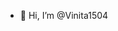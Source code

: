 - 👋 Hi, I’m @Vinita1504
<!---
Vinita1504/Vinita1504 is a ✨ special ✨ repository because its `README.md` (this file) appears on your GitHub profile.
You can click the Preview link to take a look at your changes.
--->
